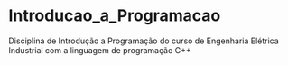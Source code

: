 # Introducao_a_Programacao
Disciplina de Introdução a Programação do curso de Engenharia Elétrica Industrial com a linguagem de programação C++
